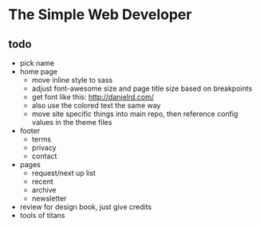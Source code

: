 # The Simple Web Developer

## todo

* pick name
* home page
    * move inline style to sass
    * adjust font-awesome size and page title size based on breakpoints
    * get font like this: http://danielrd.com/
    * also use the colored text the same way
    * move site specific things into main repo, then reference config values in the theme files
* footer
    * terms
    * privacy
    * contact
* pages
    * request/next up list
    * recent
    * archive
    * newsletter
* review for design book, just give credits
* tools of titans
